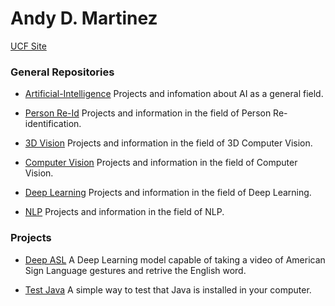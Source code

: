 # Andy D. Martinez

[UCF Site](http://www.cs.ucf.edu/~martinez/)

### General Repositories

* [Artificial-Intelligence](https://github.com/andydmh/Artificial-Intelligence)
Projects and infomation about AI as a general field.

* [Person Re-Id](https://github.com/andydmh/Person-Re-id)
Projects and information in the field of Person Re-identification.

* [3D Vision](https://github.com/andydmh/3D-Vision)
Projects and information in the field of 3D Computer Vision.

* [Computer Vision](https://github.com/andydmh/Computer-Vision)
Projects and information in the field of Computer Vision.

* [Deep Learning](https://github.com/andydmh/Deep-Learning)
Projects and information in the field of Deep Learning.

* [NLP](https://github.com/andydmh/NLP)
Projects and information in the field of NLP.

### Projects

* [Deep ASL](https://github.com/CognitionTree/Deep-ASL-Translator)
A Deep Learning model capable of taking a video of American Sign Language gestures and retrive the English word. 

* [Test Java](https://github.com/andydmh/TestJava)
A simple way to test that Java is installed in your computer.
